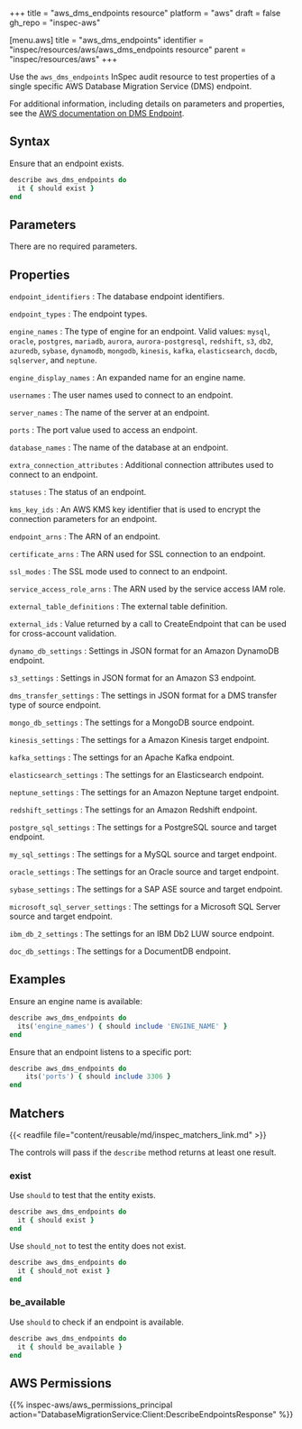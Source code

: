 +++
title = "aws_dms_endpoints resource"
platform = "aws"
draft = false
gh_repo = "inspec-aws"

[menu.aws]
title = "aws_dms_endpoints"
identifier = "inspec/resources/aws/aws_dms_endpoints resource"
parent = "inspec/resources/aws"
+++

Use the `aws_dms_endpoints` InSpec audit resource to test properties of a single specific AWS Database Migration Service (DMS) endpoint.

For additional information, including details on parameters and properties, see the [AWS documentation on DMS Endpoint](https://docs.aws.amazon.com/AWSCloudFormation/latest/UserGuide/aws-resource-dms-endpoint.html).

## Syntax

Ensure that an endpoint exists.

```ruby
describe aws_dms_endpoints do
  it { should exist }
end
```

## Parameters

There are no required parameters.

## Properties

`endpoint_identifiers`
: The database endpoint identifiers.

`endpoint_types`
: The endpoint types.

`engine_names`
: The type of engine for an endpoint. Valid values: `mysql`, `oracle`, `postgres`, `mariadb`, `aurora`, `aurora-postgresql`, `redshift`, `s3`, `db2`, `azuredb`, `sybase`, `dynamodb`, `mongodb`, `kinesis`, `kafka`, `elasticsearch`, `docdb`, `sqlserver`, and `neptune`.

`engine_display_names`
: An expanded name for an engine name.

`usernames`
: The user names used to connect to an endpoint.

`server_names`
: The name of the server at an endpoint.

`ports`
: The port value used to access an endpoint.

`database_names`
: The name of the database at an endpoint.

`extra_connection_attributes`
: Additional connection attributes used to connect to an endpoint.

`statuses`
: The status of an endpoint.

`kms_key_ids`
: An AWS KMS key identifier that is used to encrypt the connection parameters for an endpoint.

`endpoint_arns`
: The ARN of an endpoint.

`certificate_arns`
: The ARN used for SSL connection to an endpoint.

`ssl_modes`
: The SSL mode used to connect to an endpoint.

`service_access_role_arns`
: The ARN used by the service access IAM role.

`external_table_definitions`
: The external table definition.

`external_ids`
: Value returned by a call to CreateEndpoint that can be used for cross-account validation.

`dynamo_db_settings`
: Settings in JSON format for an Amazon DynamoDB endpoint.

`s3_settings`
: Settings in JSON format for an Amazon S3 endpoint.

`dms_transfer_settings`
: The settings in JSON format for a DMS transfer type of source endpoint.

`mongo_db_settings`
: The settings for a MongoDB source endpoint.

`kinesis_settings`
: The settings for a Amazon Kinesis target endpoint.

`kafka_settings`
: The settings for an Apache Kafka endpoint.

`elasticsearch_settings`
: The settings for an Elasticsearch endpoint.

`neptune_settings`
: The settings for an Amazon Neptune target endpoint.

`redshift_settings`
: The settings for an Amazon Redshift endpoint.

`postgre_sql_settings`
: The settings for a PostgreSQL source and target endpoint.

`my_sql_settings`
: The settings for a MySQL source and target endpoint.

`oracle_settings`
: The settings for an Oracle source and target endpoint.

`sybase_settings`
: The settings for a SAP ASE source and target endpoint.

`microsoft_sql_server_settings`
: The settings for a Microsoft SQL Server source and target endpoint.

`ibm_db_2_settings`
: The settings for an IBM Db2 LUW source endpoint.

`doc_db_settings`
: The settings for a DocumentDB endpoint.

## Examples

Ensure an engine name is available:

```ruby
describe aws_dms_endpoints do
  its('engine_names') { should include 'ENGINE_NAME' }
end
```

Ensure that an endpoint listens to a specific port:

```ruby
describe aws_dms_endpoints do
    its('ports') { should include 3306 }
end
```

## Matchers

{{< readfile file="content/reusable/md/inspec_matchers_link.md" >}}

The controls will pass if the `describe` method returns at least one result.

### exist

Use `should` to test that the entity exists.

```ruby
describe aws_dms_endpoints do
  it { should exist }
end
```

Use `should_not` to test the entity does not exist.

```ruby
describe aws_dms_endpoints do
  it { should_not exist }
end
```

### be_available

Use `should` to check if an endpoint is available.

```ruby
describe aws_dms_endpoints do
  it { should be_available }
end
```

## AWS Permissions

{{% inspec-aws/aws_permissions_principal action="DatabaseMigrationService:Client:DescribeEndpointsResponse" %}}
